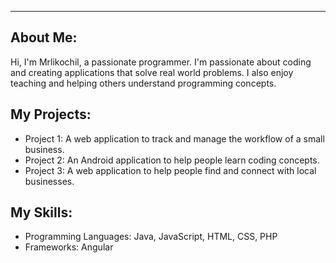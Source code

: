 
<html>
<head>
    <title>GitHub Profile - Mrlikochil</title>
</head>
<body>
    <hr>
    <h2>About Me:</h2>
    <p>
        Hi, I'm Mrlikochil, a passionate programmer. I'm passionate about coding and creating applications that solve real world problems. I also enjoy teaching and helping others understand programming concepts.
    </p>
    <h2>My Projects:</h2>
    <ul>
        <li>Project 1: A web application to track and manage the workflow of a small business.</li>
        <li>Project 2: An Android application to help people learn coding concepts.</li>
        <li>Project 3: A web application to help people find and connect with local businesses.</li>
    </ul>
    <h2>My Skills:</h2>
    <ul>
        <li>Programming Languages: Java, JavaScript, HTML, CSS, PHP</li>
        <li>Frameworks: Angular
